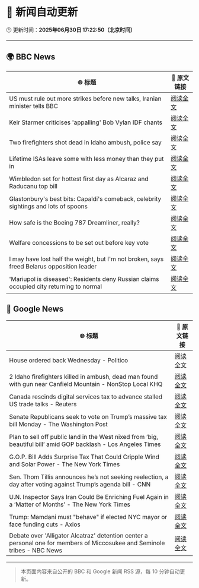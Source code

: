 # 🧠 新闻自动更新

🕒 更新时间：**2025年06月30日 17:22:50（北京时间）**

---

## 🌍 BBC News

| 🌐 标题 | 🔗 原文链接 |
|--------|-------------|
| US must rule out more strikes before new talks, Iranian minister tells BBC | [阅读全文](https://www.bbc.com/news/articles/c20r18x8x05o) |
| Keir Starmer criticises 'appalling' Bob Vylan IDF chants | [阅读全文](https://www.bbc.com/news/articles/c33514nryy1o) |
| Two firefighters shot dead in Idaho ambush, police say | [阅读全文](https://www.bbc.com/news/articles/c9vrg9g2ll7o) |
| Lifetime ISAs leave some with less money than they put in | [阅读全文](https://www.bbc.com/news/articles/c93kgye03j9o) |
| Wimbledon set for hottest first day as Alcaraz and Raducanu top bill | [阅读全文](https://www.bbc.com/sport/tennis/articles/cx249z9zjx7o) |
| Glastonbury's best bits: Capaldi's comeback, celebrity sightings and lots of spoons | [阅读全文](https://www.bbc.com/news/articles/c0l4033xe22o) |
| How safe is the Boeing 787 Dreamliner, really? | [阅读全文](https://www.bbc.com/news/articles/cwyq7vgq2e5o) |
| Welfare concessions to be set out before key vote | [阅读全文](https://www.bbc.com/news/articles/ce83304r12no) |
| I may have lost half the weight, but I'm not broken, says freed Belarus opposition leader | [阅读全文](https://www.bbc.com/news/articles/czey1y6x6zzo) |
| 'Mariupol is diseased': Residents deny Russian claims occupied city returning to normal | [阅读全文](https://www.bbc.com/news/articles/cq6912mqp1go) |

## 📰 Google News

| 🌐 标题 | 🔗 原文链接 |
|--------|-------------|
| House ordered back Wednesday - Politico | [阅读全文](https://news.google.com/rss/articles/CBMimwFBVV95cUxPd3lKbnVpVno4TENjSHNqZmZ5akRSd1J3bE9SNEJ0aURWNDQyZDMyQVRIWTdfam82UUhSTnIwelF5anloQ2xTT09DVHlrTW9IWVJFTkh4SDh3M1VBM1B1UjRTUlpwSGMxU0t0UU02c2tQdEk1bjRBMGN3SmpIUS1XWjJjX0NhVFNvQURGMVMyMkptbnFIYUFNQ3VWcw?oc=5) |
| 2 Idaho firefighters killed in ambush, dead man found with gun near Canfield Mountain - NonStop Local KHQ | [阅读全文](https://news.google.com/rss/articles/CBMi_wFBVV95cUxPbHlLbHBPSU5FOURZSndHamNCakU4X3VaSjJjM1VIdzdrdWdfSFNVQS1IakNpX2FzdTZKV2QxRi1ENER3dGNmSXJEajNicjZiOU5lazVpTkdpNjRIdmN3S0NYTnVnWHhmdEJfU2FCNnhhUm5TMDZrcGFDbWJyVVhJWUk0Q3VkM1hsVzNPaGtHSWZKcU9Ed3E2enVLZUQyMHpJOVBFUXRxRXZwMV9ISWNKY2ZQbDNaQnJ6WVVab0NhYjZpbjdvR2tDek1KalFiQ0dobHBXTVIxUDJuVllzMGh1YjFMOGFpcEhyY1dGUUhrcUR5X2pLVkVBN1BOYmlfeEU?oc=5) |
| Canada rescinds digital services tax to advance stalled US trade talks - Reuters | [阅读全文](https://news.google.com/rss/articles/CBMiuwFBVV95cUxPeEpac0pXcTlxR3Yyem5lWTludkhFbTBYcFk2RHAyNURZb2J1T09mc09NVDFVOFRWb2oxZURRc3BZQ0hlUW5CRE9kRGcwdEk0czZHaWxPZkdWdTRKTGxMUHpjVTJOYXJiSnZUdVpjc0J3OWtRclhocjAwVUlLU1NoQ0pJTks5cnEtenBkd0hxT19OQ011RnZ4QWstSHR4dV9TLXJiMzIxSS1fRjdWajc5TXNKZ1pkTVE1TjBN?oc=5) |
| Senate Republicans seek to vote on Trump’s massive tax bill Monday - The Washington Post | [阅读全文](https://news.google.com/rss/articles/CBMihAFBVV95cUxPM2FMaHZTb0lmN2NKZmhkX1JWdVJWMWpSUVl4RW1RSUNDX25QbXJqT2tSeGVGNzFpMENRZkJuUEkzYUF1U21QN0pwcFVWRXczamFXNUpOaG1zVGxocVBIN1V2VGphekNaOUlyT1pvYnBLUGVaUk11WXNMOE9oLUVvLXdfbjI?oc=5) |
| Plan to sell off public land in the West nixed from ‘big, beautiful bill’ amid GOP backlash - Los Angeles Times | [阅读全文](https://news.google.com/rss/articles/CBMiuAFBVV95cUxNYUpkWjlMdWsxMGdXRk9NMlNNTnJ4TjRGSVhoNWRQQ0hwYTdrWmJCSmNwM21iRWNtU096LWN5MUNXSmtiV0FFUkNrYUowY0NOTUJybWt2c3dlYl82Tm9pQTdCRWE2SmZLaE1WYjFpbTkxN1FYdHNRUkFfLUMxODJvZDJFTk16djNpVnZfQnB6UENUSUlQY2NhWGpYNUNOV1dVTFJKeVczQzlkS3h1Y3k0REwtS3l1NGlD?oc=5) |
| G.O.P. Bill Adds Surprise Tax That Could Cripple Wind and Solar Power - The New York Times | [阅读全文](https://news.google.com/rss/articles/CBMitAFBVV95cUxNeGRfd085a3Q3QVFsNmxmajIyck8wLVk3aUdzdXlCd0d0UVhseWZDYV9QUzNxdHVtckN6SWUtT3VFN0VUcDU0S2dyVFB6RTdtVzBoREd3eEo1am9hRS1oeXc1dUtpbUJ3QmJpeWJxOVMyWkItekg2UGFMVlRxMTJUMExORlMxNm8wWVo5UkliYm9OZUdYZzJLaFF4NWRBRmY1dEM0a0JMLWR4Sm1jME13RmdaWWU?oc=5) |
| Sen. Thom Tillis announces he’s not seeking reelection, a day after voting against Trump’s agenda bill - CNN | [阅读全文](https://news.google.com/rss/articles/CBMif0FVX3lxTE1hdHpzZ1NRblE0cmNLVTlWdEdoQ1pFNF9LMGdQSFF5RndFZV84Z1dhUFYtWDJCVGhJNjNDM0cyYnhUXzJSWWUxUDV4eHB3WTVWdE84Q3VfSi1hbzVGODVuUVp2MTRZMWhUclduczBZUjI0SzRHWVdWeTZrOXN6YTjSAYQBQVVfeXFMTUQzck5LRFpveUNkdXNvMjRnWUxXckRSbHBsWGJqVno3RnNJZE1FN3ZZalBmREd2YVh5NWRrVkFDN01XUFUzckUyNGtQOWtSSVRtclpYekJ2NnZqeGNneWJEWXZZRnE1dWJBZ1ZCV2JTUVF5clNHTXBoekkyQWdxbGJQZlJZ?oc=5) |
| U.N. Inspector Says Iran Could Be Enriching Fuel Again in a ‘Matter of Months’ - The New York Times | [阅读全文](https://news.google.com/rss/articles/CBMijwFBVV95cUxQdzhyQ2Yxa2JieHR5WGhoUGNRMWU0UC1jcktfampCZXNvdDBXUmZmcjVJeW1LS1RoaFJvNzcxS1Q0TF9BY2ctdnNPTWJiaUJybm5WR2N5TkFXVGc2QzdNaVBSU2xkNFg3dkFkWGlhS3ExRHlkS1ktaE5OeUJwNzhndnhjamJIUXhFSkRKbzVhOA?oc=5) |
| Trump: Mamdani must "behave" if elected NYC mayor or face funding cuts - Axios | [阅读全文](https://news.google.com/rss/articles/CBMidkFVX3lxTFBmNFBwa1cxZDVWel9LM1MweFdLT2poT2g4bFFOeVFTYTUwU2otZVB3RWtWV0ZXS1dzYU5TTnZ5WXB2NDlneEw2aTFWOVJNSzc1dmpmb0FBNHBXY2lTUy1nb3BMMk8telBqYkFWeXZFM1JzVEctdWc?oc=5) |
| Debate over 'Alligator Alcatraz' detention center a personal one for members of Miccosukee and Seminole tribes - NBC News | [阅读全文](https://news.google.com/rss/articles/CBMilwFBVV95cUxPYTg4Uk9uMkN4RXNPVlR4SkhZSi1MMXpZUDkzR2VtZklvaW1HNF9WOVlua1FjSEhPZWRKaEw1SUZzSW9aem5zQ3owRkdJdmdYUzRvZUZiaWpqT05JTEVxY2kwaWlkcGJIR1FWc3FJXzUwdlpqdGo0aDRkWmhjQ3VtMmVyRkljOTI1aUZoanpxWEVtUzNuTGdB0gFWQVVfeXFMUGxQNWlvaGFsYTJLeURFVnVaQXZTLWJvcEhKOHQ5OHNqNU5BVEktUEZiT01QcE5WdHFlbXBaXzZoTUVkN2ZxcDM1blA1YkEzQ3UzUGhzblE?oc=5) |

---
> 本页面内容来自公开的 BBC 和 Google 新闻 RSS 源，每 10 分钟自动更新。